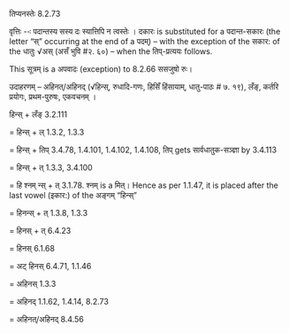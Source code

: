 

 तिप्यनस्तेः 8.2.73 


वृत्तिः --ः पदान्‍तस्‍य सस्‍य दः स्‍यात्तिपि न त्‍वस्‍तेः । दकारः is substituted for a पदान्त-सकारः (the letter “स्” occurring at the end of a पदम्) – with the exception of the सकार: of the धातुः √अस् (असँ भुवि #२. ६०) – when the तिप्-प्रत्ययः follows. 

This सूत्रम् is a अपवादः (exception) to 8.2.66 ससजुषो रुः। 


उदाहरणम् – अहिनत्/अहिनद् (√हिन्स्, रुधादि-गणः, हिसिँ हिंसायाम्, धातु-पाठः # ७. १९), लँङ्, कर्तरि प्रयोगः, प्रथम-पुरुषः, एकवचनम् । 


हिन्स् + लँङ् 3.2.111 

= हिन्स् + ल् 1.3.2, 1.3.3 

= हिन्स् + तिप् 3.4.78, 1.4.101, 1.4.102, 1.4.108, तिप् gets सार्वधातुक-सञ्ज्ञा by 3.4.113 

= हिन्स् + त् 1.3.3, 3.4.100 

= हि श्नम् न्स् + त् 3.1.78. श्नम् is a मित्। Hence as per 1.1.47, it is placed after the last vowel (इकार:) of the अङ्गम् “हिन्स्” 

= हिनन्स् + त् 1.3.8, 1.3.3 

= हिनस् + त् 6.4.23 

= हिनस् 6.1.68 

= अट् हिनस् 6.4.71, 1.1.46 

= अहिनस् 1.3.3 

= अहिनद् 1.1.62, 1.4.14, 8.2.73 

= अहिनत्/अहिनद् 8.4.56 


